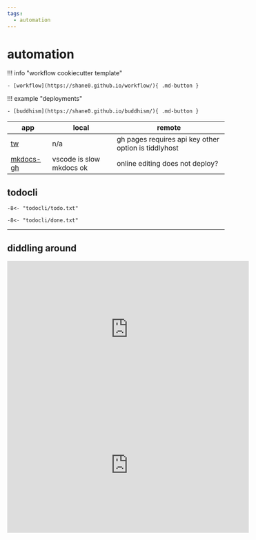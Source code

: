 ```yaml
---
tags:
  - automation 
---
```

# automation

!!! info "workflow cookiecutter template"

    - [workflow](https://shane0.github.io/workflow/){ .md-button }

!!! example "deployments"

    - [buddhism](https://shane0.github.io/buddhism/){ .md-button }

app                                    | local                               | remote
---------------------------------------|-------------------------------------|-----------------------------------------------------
[tw](https://shane0.github.io/tw/)     | n/a                                 | gh pages requires api key other option is tiddlyhost
[mkdocs-gh](https://shane0.github.io/) | vscode is slow mkdocs ok | online editing does not deploy?

## todocli

```text
-8<- "todocli/todo.txt"
```

```text
-8<- "todocli/done.txt"
```

----

## diddling around

<iframe width="560" height="315" src="https://www.youtube.com/embed/videoseries?list=PLGY2UhH7nNtJW4iY6CAoOsRHHYSp1ncM0" title="YouTube video player" frameborder="0" allow="accelerometer; autoplay; clipboard-write; encrypted-media; gyroscope; picture-in-picture; web-share" allowfullscreen></iframe>

<iframe width="560" height="315" src="https://www.youtube.com/embed/videoseries?list=PLGY2UhH7nNtIT5Xp7yz7bBP2KEklCLOTa" title="YouTube video player" frameborder="0" allow="accelerometer; autoplay; clipboard-write; encrypted-media; gyroscope; picture-in-picture; web-share" allowfullscreen></iframe>
